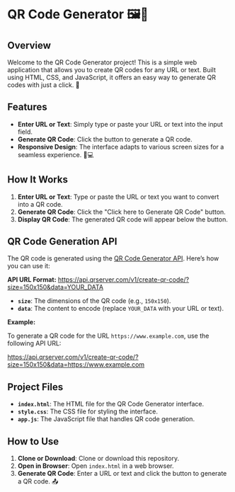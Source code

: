 # QR Code Generator 🖼️📱

## Overview

Welcome to the QR Code Generator project! This is a simple web application that allows you to create QR codes for any URL or text. Built using HTML, CSS, and JavaScript, it offers an easy way to generate QR codes with just a click. 🌟

## Features

- **Enter URL or Text**: Simply type or paste your URL or text into the input field.
- **Generate QR Code**: Click the button to generate a QR code.
- **Responsive Design**: The interface adapts to various screen sizes for a seamless experience. 📱💻

## How It Works

1. **Enter URL or Text**: Type or paste the URL or text you want to convert into a QR code.
2. **Generate QR Code**: Click the "Click here to Generate QR Code" button.
3. **Display QR Code**: The generated QR code will appear below the button.

## QR Code Generation API

The QR code is generated using the [QR Code Generator API](https://api.qrserver.com/v1/create-qr-code/). Here’s how you can use it:

**API URL Format:**
https://api.qrserver.com/v1/create-qr-code/?size=150x150&data=YOUR_DATA


- **`size`**: The dimensions of the QR code (e.g., `150x150`).
- **`data`**: The content to encode (replace `YOUR_DATA` with your URL or text).

**Example:**

To generate a QR code for the URL `https://www.example.com`, use the following API URL:

https://api.qrserver.com/v1/create-qr-code/?size=150x150&data=https://www.example.com


## Project Files

- **`index.html`**: The HTML file for the QR Code Generator interface.
- **`style.css`**: The CSS file for styling the interface.
- **`app.js`**: The JavaScript file that handles QR code generation.

## How to Use

1. **Clone or Download**: Clone or download this repository.
2. **Open in Browser**: Open `index.html` in a web browser.
3. **Generate QR Code**: Enter a URL or text and click the button to generate a QR code. 📤



